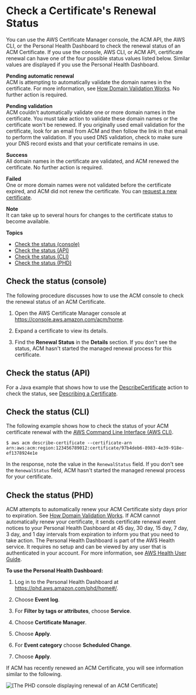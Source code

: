 # Check a Certificate's Renewal Status<a name="check-certificate-renewal-status"></a>

You can use the AWS Certificate Manager console, the ACM API, the AWS CLI, or the Personal Health Dashboard to check the renewal status of an ACM Certificate\. If you use the console, AWS CLI, or ACM API, certificate renewal can have one of the four possible status values listed below\. Similar values are displayed if you use the Personal Health Dashboard\. 

**Pending automatic renewal**  
ACM is attempting to automatically validate the domain names in the certificate\. For more information, see [How Domain Validation Works](how-domain-validation-works.md)\. No further action is required\. 

**Pending validation**  
ACM couldn't automatically validate one or more domain names in the certificate\. You must take action to validate these domain names or the certificate won't be renewed\. If you originally used email validation for the certificate, look for an email from ACM and then follow the link in that email to perform the validation\. If you used DNS validation, check to make sure your DNS record exists and that your certificate remains in use\.

**Success**  
All domain names in the certificate are validated, and ACM renewed the certificate\. No further action is required\.

**Failed**  
One or more domain names were not validated before the certificate expired, and ACM did not renew the certificate\. You can [request a new certificate](gs-acm-request-public.md)\.

**Note**  
It can take up to several hours for changes to the certificate status to become available\.

**Topics**
+ [Check the status \(console\)](#check-renewal-status-console)
+ [Check the status \(API\)](#check-renewal-status-api)
+ [Check the status \(CLI\)](#check-renewal-status-cli)
+ [Check the status \(PHD\)](#check-renewal-status-phd)

## Check the status \(console\)<a name="check-renewal-status-console"></a>

 The following procedure discusses how to use the ACM console to check the renewal status of an ACM Certificate\. 

1. Open the AWS Certificate Manager console at [https://console\.aws\.amazon\.com/acm/home](https://console.aws.amazon.com/acm/home)\.

1. Expand a certificate to view its details\.

1.  Find the **Renewal Status** in the **Details** section\. If you don't see the status, ACM hasn't started the managed renewal process for this certificate\. 

## Check the status \(API\)<a name="check-renewal-status-api"></a>

 For a Java example that shows how to use the [DescribeCertificate](http://docs.aws.amazon.com/acm/latest/APIReference/API_DescribeCertificate.html) action to check the status, see [Describing a Certificate](sdk-describe.md)\. 

## Check the status \(CLI\)<a name="check-renewal-status-cli"></a>

The following example shows how to check the status of your ACM certificate renewal with the [AWS Command Line Interface \(AWS CLI\)](https://aws.amazon.com/cli/)\. 

```
$ aws acm describe-certificate --certificate-arn arn:aws:acm:region:123456789012:certificate/97b4deb6-8983-4e39-918e-ef1378924e1e
```

In the response, note the value in the `RenewalStatus` field\. If you don't see the `RenewalStatus` field, ACM hasn't started the managed renewal process for your certificate\. 

## Check the status \(PHD\)<a name="check-renewal-status-phd"></a>

ACM attempts to automatically renew your ACM Certificate sixty days prior to expiration\. See [How Domain Validation Works](how-domain-validation-works.md)\. If ACM cannot automatically renew your certificate, it sends certificate renewal event notices to your Personal Health Dashboard at 45 day, 30 day, 15 day, 7 day, 3 day, and 1 day intervals from expiration to inform you that you need to take action\. The Personal Health Dashboard is part of the AWS Health service\. It requires no setup and can be viewed by any user that is authenticated in your account\. For more information, see [AWS Health User Guide](http://docs.aws.amazon.com/health/latest/ug/)\. 

**To use the Personal Health Dashboard:**

1. Log in to the Personal Health Dashboard at [https://phd\.aws\.amazon\.com/phd/home\#/](https://phd.aws.amazon.com/phd/home#/)\.

1. Choose **Event log**\.

1. For **Filter by tags or attributes**, choose **Service**\.

1. Choose **Certificate Manager**\.

1. Choose **Apply**\.

1. For **Event category** choose **Scheduled Change**\.

1. Choose **Apply**\.

If ACM has recently renewed an ACM Certificate, you will see information similar to the following\.

![\[The PHD console displaying renewal of an ACM Certificate\]](http://docs.aws.amazon.com/acm/latest/userguide/images/acm-phd.png)